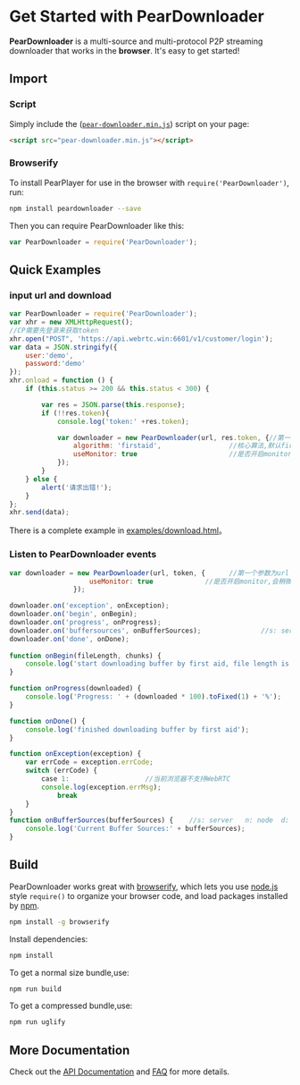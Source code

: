 # Get Started with PearDownloader

**PearDownloader** is a multi-source and multi-protocol P2P streaming downloader that works in the **browser**. It's easy
to get started!

## Import
### Script
Simply include the
([`pear-downloader.min.js`](dist/pear-downloader.min.js))
script on your page:
```html
<script src="pear-downloader.min.js"></script>
```

### Browserify
To install PearPlayer for use in the browser with `require('PearDownloader')`, run:
```bash
npm install peardownloader --save
```
Then you can require PearDownloader like this:
```js
var PearDownloader = require('PearDownloader');
```

## Quick Examples

### input url and download

```js
var PearDownloader = require('PearDownloader');
var xhr = new XMLHttpRequest();
//CP需要先登录来获取token
xhr.open("POST", 'https://api.webrtc.win:6601/v1/customer/login');
var data = JSON.stringify({
    user:'demo',
    password:'demo'
});
xhr.onload = function () {
    if (this.status >= 200 && this.status < 300) {

        var res = JSON.parse(this.response);
        if (!!res.token){
            console.log('token:' +res.token);

            var downloader = new PearDownloader(url, res.token, {//第一个参数为video标签的id或class
                algorithm: 'firstaid',                 //核心算法,默认firstaid
                useMonitor: true                       //是否开启monitor，会稍微影响性能，默认true
            });
        }
    } else {
        alert('请求出错!');
    }
};
xhr.send(data);
```

There is a complete example in [examples/download.html](../examples/download.html)。

### Listen to PearDownloader events

```js
var downloader = new PearDownloader(url, token, {      //第一个参数为url
                    useMonitor: true             //是否开启monitor,会稍微影响性能,默认false
                });

downloader.on('exception', onException);
downloader.on('begin', onBegin);
downloader.on('progress', onProgress);
downloader.on('buffersources', onBufferSources);               //s: server   n: node  d: data channel  b: browser
downloader.on('done', onDone);
                
function onBegin(fileLength, chunks) {
    console.log('start downloading buffer by first aid, file length is:' + fileLength + ' total chunks:' + chunks);
}

function onProgress(downloaded) {
    console.log('Progress: ' + (downloaded * 100).toFixed(1) + '%');
}

function onDone() {
    console.log('finished downloading buffer by first aid');
}

function onException(exception) {
    var errCode = exception.errCode;
    switch (errCode) {
        case 1:                   //当前浏览器不支持WebRTC
        console.log(exception.errMsg);
            break
    }
}
function onBufferSources(bufferSources) {    //s: server   n: node  d: data channel  b: browser
    console.log('Current Buffer Sources:' + bufferSources);
}
```

## Build

PearDownloader works great with [browserify](http://browserify.org/), which lets
you use [node.js](http://nodejs.org/) style `require()` to organize your browser
code, and load packages installed by [npm](https://npmjs.org/).

```bash
npm install -g browserify
```
Install dependencies:
```bash
npm install
```
To get a normal size bundle,use:
```bash
npm run build
```
To get a compressed bundle,use:
```bash
npm run uglify
```

## More Documentation

Check out the [API Documentation](https://github.com/PearInc/PearDownloader.js/blob/master/docs/api.md)
and [FAQ](https://github.com/PearInc/PearDownloader.js/blob/master/docs/faq.md) for more details.
